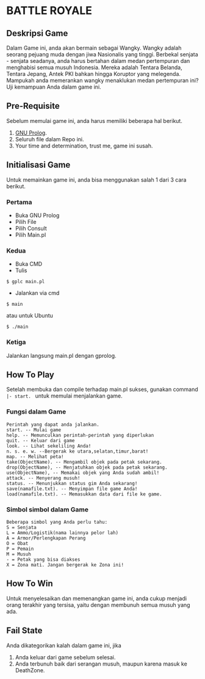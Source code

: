 # BATTLE ROYALE
## Deskripsi Game
  Dalam Game ini, anda akan bermain sebagai Wangky. Wangky adalah seorang pejuang muda dengan jiwa Nasionalis yang tinggi. Berbekal senjata - senjata seadanya, anda harus bertahan dalam medan pertempuran dan menghabisi semua musuh Indonesia. Mereka adalah Tentara Belanda, Tentara Jepang, Antek PKI bahkan hingga Koruptor yang melegenda. Mampukah anda memerankan wangky menaklukan medan pertempuran ini? Uji kemampuan Anda dalam game ini.
  
## Pre-Requisite
  Sebelum memulai game ini, anda harus memiliki beberapa hal berikut.
  1. [GNU Prolog](http://www.gprolog.org/#download).
  2. Seluruh file dalam Repo ini.
  3. Your time and determination, trust me, game ini susah.

## Initialisasi Game
  Untuk memainkan game ini, anda bisa menggunakan salah 1 dari 3 cara berikut.
  ### Pertama
  * Buka GNU Prolog
  * Pilih File
  * Pilih Consult
  * Pilih Main.pl
  ### Kedua
  * Buka CMD
  * Tulis
  ```
  $ gplc main.pl
  ```
  * Jalankan via cmd
  ```
  $ main
  ```
  atau untuk Ubuntu
  ```
  $ ./main
  ```
  ### Ketiga
  Jalankan langsung main.pl dengan gprolog.

## How To Play
  Setelah membuka dan compile terhadap main.pl sukses, gunakan command ```|- start. ``` untuk memulai menjalankan game.
  ### Fungsi dalam Game
  ```
  Perintah yang dapat anda jalankan.
  start. -- Mulai game                                                     
  help. -- Memunculkan perintah-perintah yang diperlukan                  
  quit. -- Keluar dari game                                                
  look. -- Lihat sekeliling Anda!                                         
  n. s. e. w. --Bergerak ke utara,selatan,timur,barat!                    
  map. -- Melihat peta!                                                   
  take(ObjectName). -- Mengambil objek pada petak sekarang.                   
  drop(ObjectName), -- Menjatuhkan objek pada petak sekarang.                 
  use(ObjectName), -- Memakai objek yang Anda sudah ambil!                    
  attack. -- Menyerang musuh!                                             
  status. -- Menunjukkan status gim Anda sekarang!                        
  save(namafile.txt). -- Menyimpan file game Anda!                         
  load(namafile.txt). -- Memasukkan data dari file ke game. 
  ```
  ### Simbol simbol dalam Game
  ```
  Beberapa simbol yang Anda perlu tahu:                                   
  S = Senjata                                                             
  L = Ammo/Logistik(nama lainnya pelor lah)                               
  A = Armor/Perlengkapan Perang                                           
  O = Obat                                                                
  P = Pemain                                                              
  M = Musuh                                                               
  - = Petak yang bisa diakses                                             
  X = Zona mati. Jangan bergerak ke Zona ini!              
  ```
  
## How To Win
  Untuk menyelesaikan dan memenangkan game ini, anda cukup menjadi orang terakhir yang tersisa, yaitu dengan membunuh semua musuh yang ada.
  
## Fail State
  Anda dikategorikan kalah dalam game ini, jika
  1. Anda keluar dari game sebelum selesai.
  2. Anda terbunuh baik dari serangan musuh, maupun karena masuk ke DeathZone.
